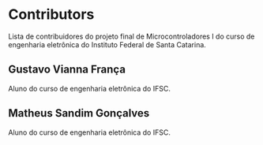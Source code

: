 # Contributors
Lista de contribuidores do projeto final de Microcontroladores I do curso de engenharia eletrônica do Instituto Federal de Santa Catarina. 
## Gustavo Vianna França
  Aluno do curso de engenharia eletrônica do IFSC.

## Matheus Sandim Gonçalves
  Aluno do curso de engenharia eletrônica do IFSC. 
